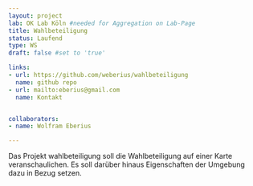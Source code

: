 ```yaml
---
layout: project
lab: OK Lab Köln #needed for Aggregation on Lab-Page
title: Wahlbeteiligung
status: Laufend
type: WS
draft: false #set to 'true'

links:
- url: https://github.com/weberius/wahlbeteiligung
  name: github repo
- url: mailto:eberius@gmail.com
  name: Kontakt


collaborators:
- name: Wolfram Eberius

---
```


Das Projekt wahlbeteiligung soll die Wahlbeteiligung auf einer Karte veranschaulichen. Es soll darüber hinaus Eigenschaften der Umgebung dazu in Bezug setzen. 
